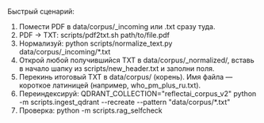 Быстрый сценарий:
1) Помести PDF в data/corpus/_incoming или .txt сразу туда.
2) PDF → TXT: scripts/pdf2txt.sh path/to/file.pdf
3) Нормализуй: python scripts/normalize_text.py data/corpus/_incoming/*.txt
4) Открой любой получившийся TXT в data/corpus/_normalized/, вставь в начало шапку из scripts/new_header.txt и заполни поля.
5) Перекинь итоговый TXT в data/corpus/ (корень). Имя файла — короткое латиницей (например, who_pm_plus_ru.txt).
6) Переиндексируй: 
   QDRANT_COLLECTION="reflectai_corpus_v2" python -m scripts.ingest_qdrant --recreate --pattern "data/corpus/*.txt"
7) Проверка: python -m scripts.rag_selfcheck
